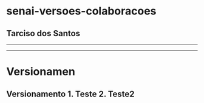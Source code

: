 # senai-versoes-colaboracoes
## Tarciso dos Santos 
___
***
<h1>Versionamen
<h2> Versionamento
1. Teste
2. Teste2